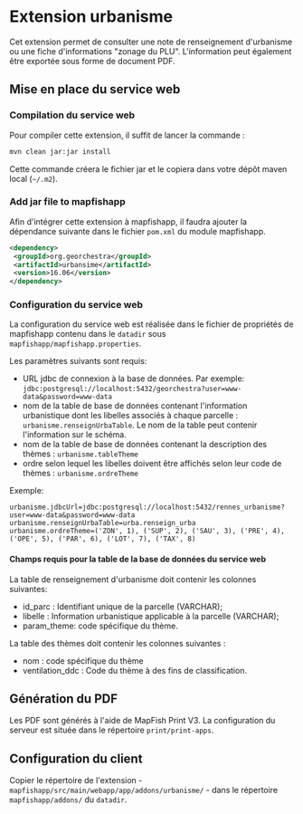 # Extension urbanisme

Cet extension permet de consulter une note de renseignement d'urbanisme ou une fiche d'informations
"zonage du PLU". L'information peut également être exportée sous forme de document PDF.

## Mise en place du service web

### Compilation du service web

Pour compiler cette extension, il suffit de lancer la commande :

 ```bash
mvn clean jar:jar install
 ```
Cette commande créera le fichier jar et le copiera dans votre dépôt maven local (`~/.m2`).

### Add jar file to mapfishapp

Afin d'intégrer cette extension à mapfishapp, il faudra ajouter la dépendance suivante dans le fichier `pom.xml` du module
mapfishapp.

 ```xml
<dependency>
  <groupId>org.georchestra</groupId>
  <artifactId>urbansime</artifactId>
  <version>16.06</version>
</dependency>
 ```


### Configuration du service web

La configuration du service web est réalisée dans le fichier de propriétés de mapfishapp contenu dans le `datadir` sous
`mapfishapp/mapfishapp.properties`.

Les paramètres suivants sont requis:

* URL jdbc de connexion à la base de données. Par exemple: `jdbc:postgresql://localhost:5432/georchestra?user=www-data&password=www-data`
* nom de la table de base de données contenant l'information urbanistique dont les libelles associés à chaque parcelle :
`urbanisme.renseignUrbaTable`. Le nom de la table peut contenir l'information sur le schéma.
* nom de la table de base de données contenant la description des thèmes : `urbanisme.tableTheme`
* ordre selon lequel les libelles doivent être affichés selon leur code de thèmes : `urbanisme.ordreTheme`

Exemple:

```
urbanisme.jdbcUrl=jdbc:postgresql://localhost:5432/rennes_urbanisme?user=www-data&password=www-data
urbanisme.renseignUrbaTable=urba.renseign_urba
urbanisme.ordreTheme=('ZON', 1), ('SUP', 2), ('SAU', 3), ('PRE', 4), ('OPE', 5), ('PAR', 6), ('LOT', 7), ('TAX', 8)

```

#### Champs requis pour la table de la base de données du service web

La table de renseignement d'urbanisme doit contenir les colonnes suivantes:
* id_parc : Identifiant unique de la parcelle (VARCHAR);
* libelle : Information urbanistique applicable à la parcelle (VARCHAR);
* param_theme: code spécifique du thème.

La table des thèmes doit contenir les colonnes suivantes :
* nom : code spécifique du thème
* ventilation_ddc : Code du thème à des fins de classification.



## Génération du PDF

Les PDF sont générés à l'aide de MapFish Print V3. La configuration du serveur est située dans le répertoire
`print/print-apps`.

## Configuration du client

Copier le répertoire de l'extension - `mapfishapp/src/main/webapp/app/addons/urbanisme/` -
dans le répertoire `mapfishapp/addons/` du `datadir`.

